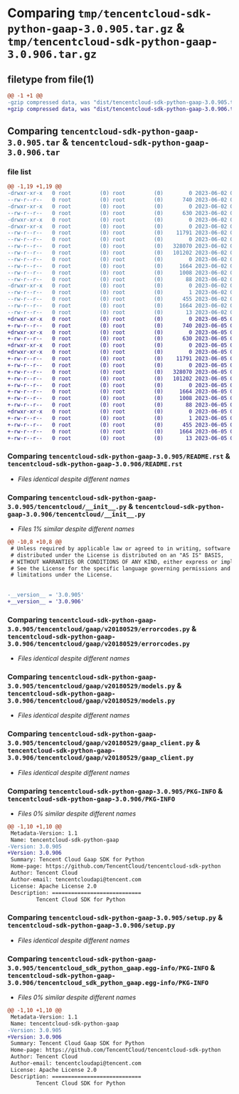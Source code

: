 # Comparing `tmp/tencentcloud-sdk-python-gaap-3.0.905.tar.gz` & `tmp/tencentcloud-sdk-python-gaap-3.0.906.tar.gz`

## filetype from file(1)

```diff
@@ -1 +1 @@
-gzip compressed data, was "dist/tencentcloud-sdk-python-gaap-3.0.905.tar", last modified: Fri Jun  2 00:29:15 2023, max compression
+gzip compressed data, was "dist/tencentcloud-sdk-python-gaap-3.0.906.tar", last modified: Mon Jun  5 00:35:00 2023, max compression
```

## Comparing `tencentcloud-sdk-python-gaap-3.0.905.tar` & `tencentcloud-sdk-python-gaap-3.0.906.tar`

### file list

```diff
@@ -1,19 +1,19 @@
-drwxr-xr-x   0 root         (0) root         (0)        0 2023-06-02 00:29:15.000000 tencentcloud-sdk-python-gaap-3.0.905/
--rw-r--r--   0 root         (0) root         (0)      740 2023-06-02 00:29:15.000000 tencentcloud-sdk-python-gaap-3.0.905/README.rst
-drwxr-xr-x   0 root         (0) root         (0)        0 2023-06-02 00:29:15.000000 tencentcloud-sdk-python-gaap-3.0.905/tencentcloud/
--rw-r--r--   0 root         (0) root         (0)      630 2023-06-02 00:29:15.000000 tencentcloud-sdk-python-gaap-3.0.905/tencentcloud/__init__.py
-drwxr-xr-x   0 root         (0) root         (0)        0 2023-06-02 00:29:15.000000 tencentcloud-sdk-python-gaap-3.0.905/tencentcloud/gaap/
-drwxr-xr-x   0 root         (0) root         (0)        0 2023-06-02 00:29:15.000000 tencentcloud-sdk-python-gaap-3.0.905/tencentcloud/gaap/v20180529/
--rw-r--r--   0 root         (0) root         (0)    11791 2023-06-02 00:29:15.000000 tencentcloud-sdk-python-gaap-3.0.905/tencentcloud/gaap/v20180529/errorcodes.py
--rw-r--r--   0 root         (0) root         (0)        0 2023-06-02 00:29:15.000000 tencentcloud-sdk-python-gaap-3.0.905/tencentcloud/gaap/v20180529/__init__.py
--rw-r--r--   0 root         (0) root         (0)   328070 2023-06-02 00:29:15.000000 tencentcloud-sdk-python-gaap-3.0.905/tencentcloud/gaap/v20180529/models.py
--rw-r--r--   0 root         (0) root         (0)   101202 2023-06-02 00:29:15.000000 tencentcloud-sdk-python-gaap-3.0.905/tencentcloud/gaap/v20180529/gaap_client.py
--rw-r--r--   0 root         (0) root         (0)        0 2023-06-02 00:29:15.000000 tencentcloud-sdk-python-gaap-3.0.905/tencentcloud/gaap/__init__.py
--rw-r--r--   0 root         (0) root         (0)     1664 2023-06-02 00:29:15.000000 tencentcloud-sdk-python-gaap-3.0.905/PKG-INFO
--rw-r--r--   0 root         (0) root         (0)     1008 2023-06-02 00:29:15.000000 tencentcloud-sdk-python-gaap-3.0.905/setup.py
--rw-r--r--   0 root         (0) root         (0)       88 2023-06-02 00:29:15.000000 tencentcloud-sdk-python-gaap-3.0.905/setup.cfg
-drwxr-xr-x   0 root         (0) root         (0)        0 2023-06-02 00:29:15.000000 tencentcloud-sdk-python-gaap-3.0.905/tencentcloud_sdk_python_gaap.egg-info/
--rw-r--r--   0 root         (0) root         (0)        1 2023-06-02 00:29:15.000000 tencentcloud-sdk-python-gaap-3.0.905/tencentcloud_sdk_python_gaap.egg-info/dependency_links.txt
--rw-r--r--   0 root         (0) root         (0)      455 2023-06-02 00:29:15.000000 tencentcloud-sdk-python-gaap-3.0.905/tencentcloud_sdk_python_gaap.egg-info/SOURCES.txt
--rw-r--r--   0 root         (0) root         (0)     1664 2023-06-02 00:29:15.000000 tencentcloud-sdk-python-gaap-3.0.905/tencentcloud_sdk_python_gaap.egg-info/PKG-INFO
--rw-r--r--   0 root         (0) root         (0)       13 2023-06-02 00:29:15.000000 tencentcloud-sdk-python-gaap-3.0.905/tencentcloud_sdk_python_gaap.egg-info/top_level.txt
+drwxr-xr-x   0 root         (0) root         (0)        0 2023-06-05 00:35:00.000000 tencentcloud-sdk-python-gaap-3.0.906/
+-rw-r--r--   0 root         (0) root         (0)      740 2023-06-05 00:35:00.000000 tencentcloud-sdk-python-gaap-3.0.906/README.rst
+drwxr-xr-x   0 root         (0) root         (0)        0 2023-06-05 00:35:00.000000 tencentcloud-sdk-python-gaap-3.0.906/tencentcloud/
+-rw-r--r--   0 root         (0) root         (0)      630 2023-06-05 00:35:00.000000 tencentcloud-sdk-python-gaap-3.0.906/tencentcloud/__init__.py
+drwxr-xr-x   0 root         (0) root         (0)        0 2023-06-05 00:35:00.000000 tencentcloud-sdk-python-gaap-3.0.906/tencentcloud/gaap/
+drwxr-xr-x   0 root         (0) root         (0)        0 2023-06-05 00:35:00.000000 tencentcloud-sdk-python-gaap-3.0.906/tencentcloud/gaap/v20180529/
+-rw-r--r--   0 root         (0) root         (0)    11791 2023-06-05 00:35:00.000000 tencentcloud-sdk-python-gaap-3.0.906/tencentcloud/gaap/v20180529/errorcodes.py
+-rw-r--r--   0 root         (0) root         (0)        0 2023-06-05 00:35:00.000000 tencentcloud-sdk-python-gaap-3.0.906/tencentcloud/gaap/v20180529/__init__.py
+-rw-r--r--   0 root         (0) root         (0)   328070 2023-06-05 00:35:00.000000 tencentcloud-sdk-python-gaap-3.0.906/tencentcloud/gaap/v20180529/models.py
+-rw-r--r--   0 root         (0) root         (0)   101202 2023-06-05 00:35:00.000000 tencentcloud-sdk-python-gaap-3.0.906/tencentcloud/gaap/v20180529/gaap_client.py
+-rw-r--r--   0 root         (0) root         (0)        0 2023-06-05 00:35:00.000000 tencentcloud-sdk-python-gaap-3.0.906/tencentcloud/gaap/__init__.py
+-rw-r--r--   0 root         (0) root         (0)     1664 2023-06-05 00:35:00.000000 tencentcloud-sdk-python-gaap-3.0.906/PKG-INFO
+-rw-r--r--   0 root         (0) root         (0)     1008 2023-06-05 00:35:00.000000 tencentcloud-sdk-python-gaap-3.0.906/setup.py
+-rw-r--r--   0 root         (0) root         (0)       88 2023-06-05 00:35:00.000000 tencentcloud-sdk-python-gaap-3.0.906/setup.cfg
+drwxr-xr-x   0 root         (0) root         (0)        0 2023-06-05 00:35:00.000000 tencentcloud-sdk-python-gaap-3.0.906/tencentcloud_sdk_python_gaap.egg-info/
+-rw-r--r--   0 root         (0) root         (0)        1 2023-06-05 00:35:00.000000 tencentcloud-sdk-python-gaap-3.0.906/tencentcloud_sdk_python_gaap.egg-info/dependency_links.txt
+-rw-r--r--   0 root         (0) root         (0)      455 2023-06-05 00:35:00.000000 tencentcloud-sdk-python-gaap-3.0.906/tencentcloud_sdk_python_gaap.egg-info/SOURCES.txt
+-rw-r--r--   0 root         (0) root         (0)     1664 2023-06-05 00:35:00.000000 tencentcloud-sdk-python-gaap-3.0.906/tencentcloud_sdk_python_gaap.egg-info/PKG-INFO
+-rw-r--r--   0 root         (0) root         (0)       13 2023-06-05 00:35:00.000000 tencentcloud-sdk-python-gaap-3.0.906/tencentcloud_sdk_python_gaap.egg-info/top_level.txt
```

### Comparing `tencentcloud-sdk-python-gaap-3.0.905/README.rst` & `tencentcloud-sdk-python-gaap-3.0.906/README.rst`

 * *Files identical despite different names*

### Comparing `tencentcloud-sdk-python-gaap-3.0.905/tencentcloud/__init__.py` & `tencentcloud-sdk-python-gaap-3.0.906/tencentcloud/__init__.py`

 * *Files 1% similar despite different names*

```diff
@@ -10,8 +10,8 @@
 # Unless required by applicable law or agreed to in writing, software
 # distributed under the License is distributed on an "AS IS" BASIS,
 # WITHOUT WARRANTIES OR CONDITIONS OF ANY KIND, either express or implied.
 # See the License for the specific language governing permissions and
 # limitations under the License.
 
 
-__version__ = '3.0.905'
+__version__ = '3.0.906'
```

### Comparing `tencentcloud-sdk-python-gaap-3.0.905/tencentcloud/gaap/v20180529/errorcodes.py` & `tencentcloud-sdk-python-gaap-3.0.906/tencentcloud/gaap/v20180529/errorcodes.py`

 * *Files identical despite different names*

### Comparing `tencentcloud-sdk-python-gaap-3.0.905/tencentcloud/gaap/v20180529/models.py` & `tencentcloud-sdk-python-gaap-3.0.906/tencentcloud/gaap/v20180529/models.py`

 * *Files identical despite different names*

### Comparing `tencentcloud-sdk-python-gaap-3.0.905/tencentcloud/gaap/v20180529/gaap_client.py` & `tencentcloud-sdk-python-gaap-3.0.906/tencentcloud/gaap/v20180529/gaap_client.py`

 * *Files identical despite different names*

### Comparing `tencentcloud-sdk-python-gaap-3.0.905/PKG-INFO` & `tencentcloud-sdk-python-gaap-3.0.906/PKG-INFO`

 * *Files 0% similar despite different names*

```diff
@@ -1,10 +1,10 @@
 Metadata-Version: 1.1
 Name: tencentcloud-sdk-python-gaap
-Version: 3.0.905
+Version: 3.0.906
 Summary: Tencent Cloud Gaap SDK for Python
 Home-page: https://github.com/TencentCloud/tencentcloud-sdk-python
 Author: Tencent Cloud
 Author-email: tencentcloudapi@tencent.com
 License: Apache License 2.0
 Description: ============================
         Tencent Cloud SDK for Python
```

### Comparing `tencentcloud-sdk-python-gaap-3.0.905/setup.py` & `tencentcloud-sdk-python-gaap-3.0.906/setup.py`

 * *Files identical despite different names*

### Comparing `tencentcloud-sdk-python-gaap-3.0.905/tencentcloud_sdk_python_gaap.egg-info/PKG-INFO` & `tencentcloud-sdk-python-gaap-3.0.906/tencentcloud_sdk_python_gaap.egg-info/PKG-INFO`

 * *Files 0% similar despite different names*

```diff
@@ -1,10 +1,10 @@
 Metadata-Version: 1.1
 Name: tencentcloud-sdk-python-gaap
-Version: 3.0.905
+Version: 3.0.906
 Summary: Tencent Cloud Gaap SDK for Python
 Home-page: https://github.com/TencentCloud/tencentcloud-sdk-python
 Author: Tencent Cloud
 Author-email: tencentcloudapi@tencent.com
 License: Apache License 2.0
 Description: ============================
         Tencent Cloud SDK for Python
```

